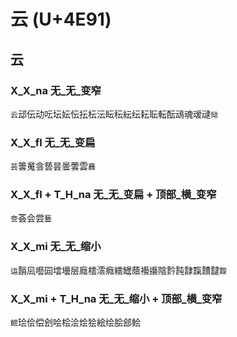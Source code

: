 # 云 (U+4E91)

## 云

### X_X_na 无_无_变窄
`云`䢵伝动呍坛妘忶抎枟沄眃秐紜纭耘耺転酝䲰魂叆叇`恸`

### X_X_fl 无_无_变扁
`芸`䉙䰟侌兿昙曇蕓雲`䨺`

### X_X_fl + T_H_na 无_无_变扁 + 顶部_横_变窄
`夽`荟会尝`藝`

### X_X_mi 无_无_缩小
`运`䨭凨囈囩墵壜层廕橒澐癊繧罎蔭襼讛陰霒霕霴霼靅靆`靉`

### X_X_mi + T_H_na 无_无_缩小 + 顶部_横_变窄
`鲿`㻅侩偿刽哙桧浍烩狯絵绘脍郐鲙